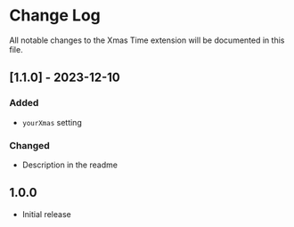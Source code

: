 # Change Log

All notable changes to the Xmas Time extension will be documented in this file.

## [1.1.0] - 2023-12-10

### Added

-   `yourXmas` setting

### Changed

-   Description in the readme

## 1.0.0

-   Initial release
